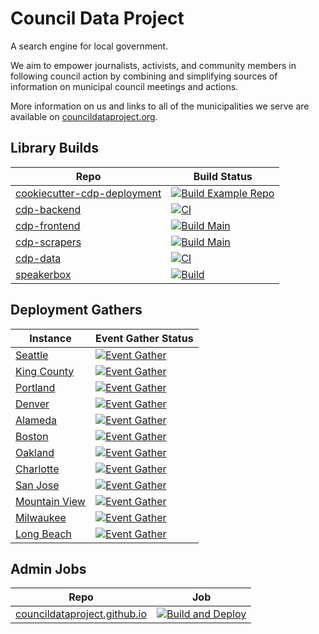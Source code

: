# Council Data Project

A search engine for local government.

We aim to empower journalists, activists, and community members in
following council action by combining and simplifying sources of
information on municipal council meetings and actions.

More information on us and links to all of the municipalities we serve
are available on [councildataproject.org](https://councildataproject.org).

## Library Builds

| Repo    | Build Status                                                                                                                                                                                                       |
| ----------- | ------------------------------------------------------------------------------------------------------------------------------------------------------------------------------------------------------------------------- |
| [cookiecutter-cdp-deployment](https://github.com/CouncilDataProject/cookiecutter-cdp-deployment)     | [![Build Example Repo](https://github.com/CouncilDataProject/cookiecutter-cdp-deployment/actions/workflows/build.yml/badge.svg)](https://github.com/CouncilDataProject/cookiecutter-cdp-deployment/actions/workflows/build.yml)         |
| [cdp-backend](https://github.com/CouncilDataProject/cdp-backend)     | [![CI](https://github.com/CouncilDataProject/cdp-backend/actions/workflows/ci.yml/badge.svg)](https://github.com/CouncilDataProject/cdp-backend/actions/workflows/ci.yml)         |
| [cdp-frontend](https://github.com/CouncilDataProject/cdp-frontend)     | [![Build Main](https://github.com/CouncilDataProject/cdp-frontend/actions/workflows/build-main.yml/badge.svg)](https://github.com/CouncilDataProject/cdp-frontend/actions/workflows/build-main.yml)         |
| [cdp-scrapers](https://github.com/CouncilDataProject/cdp-scrapers)     | [![Build Main](https://github.com/CouncilDataProject/cdp-scrapers/actions/workflows/build-main.yml/badge.svg)](https://github.com/CouncilDataProject/cdp-scrapers/actions/workflows/build-main.yml)         |
| [cdp-data](https://github.com/CouncilDataProject/cdp-data)     | [![CI](https://github.com/CouncilDataProject/cdp-data/actions/workflows/ci.yml/badge.svg)](https://github.com/CouncilDataProject/cdp-data/actions/workflows/ci.yml)         |
| [speakerbox](https://github.com/CouncilDataProject/speakerbox)     | [![Build](https://github.com/CouncilDataProject/speakerbox/actions/workflows/build-main.yml/badge.svg)](https://github.com/CouncilDataProject/speakerbox/actions/workflows/build-main.yml)         |


## Deployment Gathers

| Instance    | Event Gather Status                                                                                                                                                                                                       |
| ----------- | ------------------------------------------------------------------------------------------------------------------------------------------------------------------------------------------------------------------------- |
| [Seattle](https://github.com/CouncilDataProject/seattle)     | [![Event Gather](https://github.com/CouncilDataProject/seattle/actions/workflows/event-gather-pipeline.yml/badge.svg)](https://github.com/CouncilDataProject/seattle/actions/workflows/event-gather-pipeline.yml)         |
| [King County](https://github.com/CouncilDataProject/king-county) | [![Event Gather](https://github.com/CouncilDataProject/king-county/actions/workflows/event-gather-pipeline.yml/badge.svg)](https://github.com/CouncilDataProject/king-county/actions/workflows/event-gather-pipeline.yml) |
| [Portland](https://github.com/CouncilDataProject/portland)    | [![Event Gather](https://github.com/CouncilDataProject/portland/actions/workflows/event-gather-pipeline.yml/badge.svg)](https://github.com/CouncilDataProject/portland/actions/workflows/event-gather-pipeline.yml)       |
| [Denver](https://github.com/CouncilDataProject/denver)      | [![Event Gather](https://github.com/CouncilDataProject/denver/actions/workflows/event-gather-pipeline.yml/badge.svg)](https://github.com/CouncilDataProject/denver/actions/workflows/event-gather-pipeline.yml)           |
| [Alameda](https://github.com/CouncilDataProject/alameda)     | [![Event Gather](https://github.com/CouncilDataProject/alameda/actions/workflows/event-gather-pipeline.yml/badge.svg)](https://github.com/CouncilDataProject/alameda/actions/workflows/event-gather-pipeline.yml)         |
| [Boston](https://github.com/CouncilDataProject/boston)      | [![Event Gather](https://github.com/CouncilDataProject/boston/actions/workflows/event-gather-pipeline.yml/badge.svg) ](https://github.com/CouncilDataProject/boston/actions/workflows/event-gather-pipeline.yml)         |
| [Oakland](https://github.com/CouncilDataProject/oakland)      | [![Event Gather](https://github.com/CouncilDataProject/oakland/actions/workflows/event-gather-pipeline.yml/badge.svg)](https://github.com/CouncilDataProject/oakland/actions/workflows/event-gather-pipeline.yml)         |
| [Charlotte](https://github.com/CouncilDataProject/charlotte)      | [![Event Gather](https://github.com/CouncilDataProject/charlotte/actions/workflows/event-gather-pipeline.yml/badge.svg)](https://github.com/CouncilDataProject/charlotte/actions/workflows/event-gather-pipeline.yml)         |
| [San Jose](https://github.com/CouncilDataProject/san-jose)      | [![Event Gather](https://github.com/CouncilDataProject/san-jose/actions/workflows/event-gather-pipeline.yml/badge.svg)](https://github.com/CouncilDataProject/san-jose/actions/workflows/event-gather-pipeline.yml)         |
| [Mountain View](https://github.com/CouncilDataProject/mountain-view)      | [![Event Gather](https://github.com/CouncilDataProject/mountain-view/actions/workflows/event-gather-pipeline.yml/badge.svg)](https://github.com/CouncilDataProject/mountain-view/actions/workflows/event-gather-pipeline.yml)         |
| [Milwaukee](https://github.com/CouncilDataProject/milwaukee)      | [![Event Gather](https://github.com/CouncilDataProject/milwaukee/actions/workflows/event-gather-pipeline.yml/badge.svg)](https://github.com/CouncilDataProject/milwaukee/actions/workflows/event-gather-pipeline.yml)         |
| [Long Beach](https://github.com/CouncilDataProject/long-beach)      | [![Event Gather](https://github.com/CouncilDataProject/long-beach/actions/workflows/event-gather-pipeline.yml/badge.svg)](https://github.com/CouncilDataProject/long-beach/actions/workflows/event-gather-pipeline.yml)         |


## Admin Jobs

| Repo    | Job                                                                                                                                                                                                       |
| ----------- | ------------------------------------------------------------------------------------------------------------------------------------------------------------------------------------------------------------------------- |
| [councildataproject.github.io](https://github.com/CouncilDataProject/councildataproject.github.io)     | [![Build and Deploy](https://github.com/CouncilDataProject/councildataproject.github.io/actions/workflows/build-main.yml/badge.svg)](https://github.com/CouncilDataProject/councildataproject.github.io/actions/workflows/build-main.yml)         |